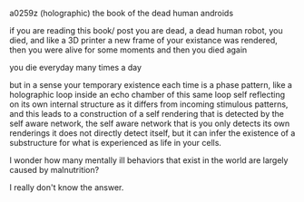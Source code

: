 a0259z
(holographic) the book of the dead human androids

if you are reading this book/ post you are dead, a dead human robot, you died, and like a 3D printer a new frame of your existance was rendered, then you were alive for some moments and then you died again

you die everyday many times a day

but in a sense your temporary existence each time is a phase pattern, like a holographic loop inside an echo chamber of this same loop self reflecting on its own internal structure as it differs from incoming stimulous patterns, and this leads to a construction of a self rendering that is detected by the self aware network, the self aware network that is you only detects its own renderings it does not directly detect itself, but it can infer the existence of a substructure for what is experienced as life in your cells.

I wonder how many mentally ill behaviors that exist in the world are largely caused by malnutrition?

I really don't know the answer.
